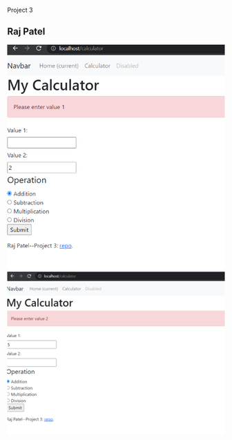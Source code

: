 Project 3 
## Raj Patel

![Screenshot for Project Assignment 1](images/project%203_2.png)
![Screenshot for Project Assignment 1](images/project%203_1.png)

